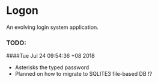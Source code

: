 # Logon

An evolving login system application.

### TODO:
####Tue Jul 24 09:54:36 +08 2018
- Asterisks the typed password
- Planned on how to migrate to SQLITE3 file-based DB !?

